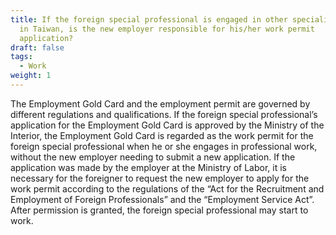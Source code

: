 ```yaml
---
title: If the foreign special professional is engaged in other specialized work
  in Taiwan, is the new employer responsible for his/her work permit
  application?
draft: false
tags:
  - Work
weight: 1
---
```

The Employment Gold Card and the employment permit are governed by different regulations and qualifications. If the foreign special professional’s application for the Employment Gold Card is approved by the Ministry of the Interior, the Employment Gold Card is regarded as the work permit for the foreign special professional when he or she engages in professional work, without the new employer needing to submit a new application. If the application was made by the employer at the Ministry of Labor, it is necessary for the foreigner to request the new employer to apply for the work permit according to the regulations of the “Act for the Recruitment and Employment of Foreign Professionals” and the “Employment Service Act”. After permission is granted, the foreign special professional may start to work.